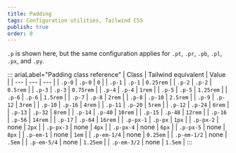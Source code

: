 ```yaml
---
title: Padding 
tags: Configuration utilities, Tailwind CSS
publish: true
order: 0
---
```




`.p` is shown here, but the same configuration applies for `.pt`, `.pr`, `.pb`, `.pl`, `.px`, and `.py`.

::: ariaLabel="Padding class reference"
| Class | Tailwind equivalent | Value |
| --- | --- | --- |
| `.p-0` | `.p-0` | `0` |
| `.p-1` | `.p-1` | `0.25rem` |
| `.p-2` | `.p-2` | `0.5rem` |
| `.p-3` | `.p-3` | `0.75rem` |
| `.p-4` | `.p-4` | `1rem` |
| `.p-5` | `.p-5` | `1.25rem` |
| `.p-6` | `.p-6` | `1.5rem` |
| `.p-7` | `.p-8` | `2rem` |
| `.p-8` | `.p-10` | `2.5rem` |
| `.p-9` | `.p-12` | `3rem` |
| `.p-10` | `.p-16` | `4rem` |
| `.p-11` | `.p-20` | `5rem` |
| `.p-12` | `.p-24` | `6rem` |
| `.p-13` | `.p-32` | `8rem` |
| `.p-14` | `.p-40` | `10rem` |
| `.p-15` | `.p-48` | `12rem` |
| `.p-16` | `.p-56` | `14rem` |
| `.p-17` | `.p-64` | `16rem` |
| `.p-px-1` | `.p-px` | `1px` |
| `.p-px-2` | none | `2px` |
| `.p-px-3` | none | `4px` |
| `.p-px-4` | none | `6px` |
| `.p-px-5` | none | `8px` |
| `.p-em-1` | none | `1em` |
| `.p-em-1/4` | none | `0.25em` |
| `.p-em-1/2` | none | `.5em` |
| `.p-em-5/4` | none | `1.25em` |
| `.p-em-3/2` | none | `1.5em` |
:::

